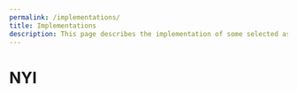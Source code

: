 ```yaml
---
permalink: /implementations/
title: Implementations
description: This page describes the implementation of some selected assemblers.
---
```

# NYI
